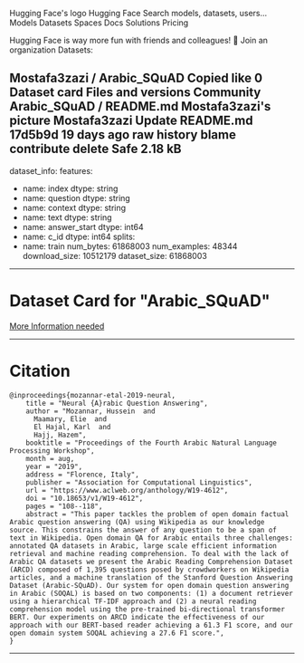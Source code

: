 Hugging Face's logo
Hugging Face
Search models, datasets, users...
Models
Datasets
Spaces
Docs
Solutions
Pricing



Hugging Face is way more fun with friends and colleagues! 🤗 Join an organization
Datasets:

Mostafa3zazi
/
Arabic_SQuAD Copied
like
0
Dataset card
Files and versions
Community
Arabic_SQuAD
/
README.md
Mostafa3zazi's picture
Mostafa3zazi
Update README.md
17d5b9d
19 days ago
raw
history
blame
contribute
delete
Safe
2.18 kB
---
dataset_info:
  features:
  - name: index
    dtype: string
  - name: question
    dtype: string
  - name: context
    dtype: string
  - name: text
    dtype: string
  - name: answer_start
    dtype: int64
  - name: c_id
    dtype: int64
  splits:
  - name: train
    num_bytes: 61868003
    num_examples: 48344
  download_size: 10512179
  dataset_size: 61868003
---
# Dataset Card for "Arabic_SQuAD"
[More Information needed](https://github.com/huggingface/datasets/blob/main/CONTRIBUTING.md#how-to-contribute-to-the-dataset-cards)

---
# Citation
```
@inproceedings{mozannar-etal-2019-neural,
    title = "Neural {A}rabic Question Answering",
    author = "Mozannar, Hussein  and
      Maamary, Elie  and
      El Hajal, Karl  and
      Hajj, Hazem",
    booktitle = "Proceedings of the Fourth Arabic Natural Language Processing Workshop",
    month = aug,
    year = "2019",
    address = "Florence, Italy",
    publisher = "Association for Computational Linguistics",
    url = "https://www.aclweb.org/anthology/W19-4612",
    doi = "10.18653/v1/W19-4612",
    pages = "108--118",
    abstract = "This paper tackles the problem of open domain factual Arabic question answering (QA) using Wikipedia as our knowledge source. This constrains the answer of any question to be a span of text in Wikipedia. Open domain QA for Arabic entails three challenges: annotated QA datasets in Arabic, large scale efficient information retrieval and machine reading comprehension. To deal with the lack of Arabic QA datasets we present the Arabic Reading Comprehension Dataset (ARCD) composed of 1,395 questions posed by crowdworkers on Wikipedia articles, and a machine translation of the Stanford Question Answering Dataset (Arabic-SQuAD). Our system for open domain question answering in Arabic (SOQAL) is based on two components: (1) a document retriever using a hierarchical TF-IDF approach and (2) a neural reading comprehension model using the pre-trained bi-directional transformer BERT. Our experiments on ARCD indicate the effectiveness of our approach with our BERT-based reader achieving a 61.3 F1 score, and our open domain system SOQAL achieving a 27.6 F1 score.",
}
```
---
